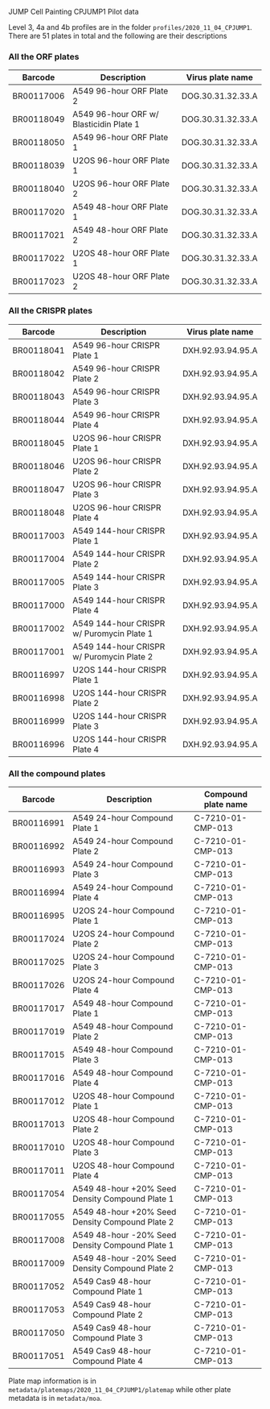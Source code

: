 JUMP Cell Painting CPJUMP1 Pilot data

Level 3, 4a and 4b profiles are in the folder `profiles/2020_11_04_CPJUMP1`. There are 51 plates 
in total and the following are their descriptions

### All the ORF plates

| Barcode    | Description                             | Virus plate name  |
| ---------- | --------------------------------------- | ----------------- |
| BR00117006 | A549 96-hour ORF Plate 2                | DOG.30.31.32.33.A |
| BR00118049 | A549 96-hour ORF w/ Blasticidin Plate 1 | DOG.30.31.32.33.A |
| BR00118050 | A549 96-hour ORF Plate 1                | DOG.30.31.32.33.A |
| BR00118039 | U2OS 96-hour ORF Plate 1                | DOG.30.31.32.33.A |
| BR00118040 | U2OS 96-hour ORF Plate 2                | DOG.30.31.32.33.A |
| BR00117020 | A549 48-hour ORF Plate 1                | DOG.30.31.32.33.A |
| BR00117021 | A549 48-hour ORF Plate 2                | DOG.30.31.32.33.A |
| BR00117022 | U2OS 48-hour ORF Plate 1                | DOG.30.31.32.33.A |
| BR00117023 | U2OS 48-hour ORF Plate 2                | DOG.30.31.32.33.A | 

### All the CRISPR plates

| Barcode    | Description                               | Virus plate name  |
| ---------- | ----------------------------------------- | ----------------- |
| BR00118041 | A549 96-hour CRISPR Plate 1               | DXH.92.93.94.95.A |
| BR00118042 | A549 96-hour CRISPR Plate 2               | DXH.92.93.94.95.A |
| BR00118043 | A549 96-hour CRISPR Plate 3               | DXH.92.93.94.95.A |
| BR00118044 | A549 96-hour CRISPR Plate 4               | DXH.92.93.94.95.A |
| BR00118045 | U2OS 96-hour CRISPR Plate 1               | DXH.92.93.94.95.A |
| BR00118046 | U2OS 96-hour CRISPR Plate 2               | DXH.92.93.94.95.A |
| BR00118047 | U2OS 96-hour CRISPR Plate 3               | DXH.92.93.94.95.A |
| BR00118048 | U2OS 96-hour CRISPR Plate 4               | DXH.92.93.94.95.A |
| BR00117003 | A549 144-hour CRISPR Plate 1              | DXH.92.93.94.95.A |
| BR00117004 | A549 144-hour CRISPR Plate 2              | DXH.92.93.94.95.A |
| BR00117005 | A549 144-hour CRISPR Plate 3              | DXH.92.93.94.95.A |
| BR00117000 | A549 144-hour CRISPR Plate 4              | DXH.92.93.94.95.A |
| BR00117002 | A549 144-hour CRISPR w/ Puromycin Plate 1 | DXH.92.93.94.95.A |
| BR00117001 | A549 144-hour CRISPR w/ Puromycin Plate 2 | DXH.92.93.94.95.A |
| BR00116997 | U2OS 144-hour CRISPR Plate 1              | DXH.92.93.94.95.A |
| BR00116998 | U2OS 144-hour CRISPR Plate 2              | DXH.92.93.94.95.A |
| BR00116999 | U2OS 144-hour CRISPR Plate 3              | DXH.92.93.94.95.A |
| BR00116996 | U2OS 144-hour CRISPR Plate 4              | DXH.92.93.94.95.A | 

### All the compound plates

| Barcode    | Description                                     | Compound plate name |
| ---------- | ----------------------------------------------- | ------------------- |
| BR00116991 | A549 24-hour Compound Plate 1                   | C-7210-01-CMP-013   |
| BR00116992 | A549 24-hour Compound Plate 2                   | C-7210-01-CMP-013   |
| BR00116993 | A549 24-hour Compound Plate 3                   | C-7210-01-CMP-013   |
| BR00116994 | A549 24-hour Compound Plate 4                   | C-7210-01-CMP-013   |
| BR00116995 | U2OS 24-hour Compound Plate 1                   | C-7210-01-CMP-013   |
| BR00117024 | U2OS 24-hour Compound Plate 2                   | C-7210-01-CMP-013   |
| BR00117025 | U2OS 24-hour Compound Plate 3                   | C-7210-01-CMP-013   |
| BR00117026 | U2OS 24-hour Compound Plate 4                   | C-7210-01-CMP-013   |
| BR00117017 | A549 48-hour Compound Plate 1                   | C-7210-01-CMP-013   |
| BR00117019 | A549 48-hour Compound Plate 2                   | C-7210-01-CMP-013   |
| BR00117015 | A549 48-hour Compound Plate 3                   | C-7210-01-CMP-013   |
| BR00117016 | A549 48-hour Compound Plate 4                   | C-7210-01-CMP-013   |
| BR00117012 | U2OS 48-hour Compound Plate 1                   | C-7210-01-CMP-013   |
| BR00117013 | U2OS 48-hour Compound Plate 2                   | C-7210-01-CMP-013   |
| BR00117010 | U2OS 48-hour Compound Plate 3                   | C-7210-01-CMP-013   |
| BR00117011 | U2OS 48-hour Compound Plate 4                   | C-7210-01-CMP-013   |
| BR00117054 | A549 48-hour +20% Seed Density Compound Plate 1 | C-7210-01-CMP-013   |
| BR00117055 | A549 48-hour +20% Seed Density Compound Plate 2 | C-7210-01-CMP-013   |
| BR00117008 | A549 48-hour -20% Seed Density Compound Plate 1 | C-7210-01-CMP-013   |
| BR00117009 | A549 48-hour -20% Seed Density Compound Plate 2 | C-7210-01-CMP-013   |
| BR00117052 | A549 Cas9 48-hour Compound Plate 1              | C-7210-01-CMP-013   |
| BR00117053 | A549 Cas9 48-hour Compound Plate 2              | C-7210-01-CMP-013   |
| BR00117050 | A549 Cas9 48-hour Compound Plate 3              | C-7210-01-CMP-013   |
| BR00117051 | A549 Cas9 48-hour Compound Plate 4              | C-7210-01-CMP-013   | 

Plate map information is in `metadata/platemaps/2020_11_04_CPJUMP1/platemap` while other plate 
metadata is in `metadata/moa`.